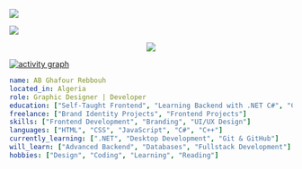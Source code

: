 <!-- visitor badge (glitch) -->
![](https://visitor-badge.glitch.me/badge?page_id=abdelghafourrebbouh.abdelghafourrebbouh)

<!-- or visitor badge (laobi) -->
![](https://visitor-badge.laobi.icu/badge?page_id=abdelghafourrebbouh.abdelghafourrebbouh)

<p align="center">
  <img src="https://capsule-render.vercel.app/api?type=waving&color=gradient&height=150&section=header&text=AbdelGhafourRebbouh&fontSize=40&fontAlignY=35&animation=twinkling" />
</p>





[![activity graph](https://github-readme-activity-graph.vercel.app/graph?username=abdelghafourrebbouh&theme=github-dark-dimmed&custom_title=Activity%20Graph&hide_border=true)](https://github.com/ashutosh00710/github-readme-activity-graph)

```yaml
name: AB Ghafour Rebbouh
located_in: Algeria
role: Graphic Designer | Developer
education: ["Self-Taught Frontend", "Learning Backend with .NET C#", "C++ Background"]
freelance: ["Brand Identity Projects", "Frontend Projects"]
skills: ["Frontend Development", "Branding", "UI/UX Design"]
languages: ["HTML", "CSS", "JavaScript", "C#", "C++"]
currently_learning: [".NET", "Desktop Development", "Git & GitHub"]
will_learn: ["Advanced Backend", "Databases", "Fullstack Development"]
hobbies: ["Design", "Coding", "Learning", "Reading"]

